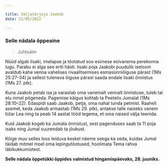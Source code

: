 ```yaml
---

title: Väljatõrjuja Jaakob  
date: 21/05/2022  

---
```


### Selle nädala õppeaine

> <p>Juhtsalm</p>

Nüüd algab Iisaki, imelapse ja tõotatud soo esimese esivanema perekonna lugu. Paraku ei alga see eriti hästi. Iisaki poja Jaakobi puudulik iseloom avaldub kahe venna vahelises rivaalitsemises esmasünniõiguse pärast (1Ms 25:27–34) ja sellest tuleneva õiguse pärast saada endale Iisaki õnnistus (1Ms 27. ptk).

Kuna Jaakob petab isa ja varastab oma vanemalt vennalt õnnistuse, tuleb tal elu nimel põgeneda. Pagemise käigus kohtab ta Peetelis Jumalat (1Ms 28:10–22). Edaspidi saab Jaakob, petja, oma nahal tunda petmist. Raaheli asemel, keda Jaakob armastab (1Ms 29. ptk), antakse talle naiseks vanem tütar Lea ning ta peab 14 aastat tööd tegema, et oma naised välja teenida.

Kuid Jaakob kogeb ka Jumala õnnistust, sest pagenduses saab ta 11 poja isaks ning Jumal suurendab ta jõukust.

Kõige muu selles loos leiduva keskel näeme seega ka seda, kuidas Jumal täidab mitmel moel oma lepingutõotused, hoolimata Tema rahva läbikukkumistest.

__Selle nädala õppetükki õppides valmistud hingamispäevaks, 28. juuniks.__